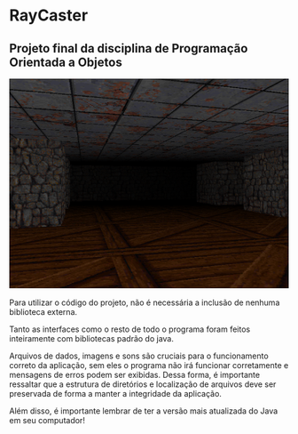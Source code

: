 # RayCaster
## Projeto final da disciplina de Programação Orientada a Objetos

![RayCaster](./RayCaster/ImagemInicial.png)

Para utilizar o código do projeto, não é necessária a inclusão de nenhuma biblioteca externa.

Tanto as interfaces como o resto de todo o programa foram feitos inteiramente com bibliotecas padrão do java.

Arquivos de dados, imagens e sons são cruciais para o funcionamento correto da aplicação, sem eles o programa não irá
funcionar corretamente e mensagens de erros podem ser exibidas. Dessa forma, 
é importante ressaltar que a estrutura de diretórios e localização de arquivos deve ser preservada de forma a manter a integridade da aplicação.

Além disso, é importante lembrar de ter a versão mais atualizada do Java em seu computador!

